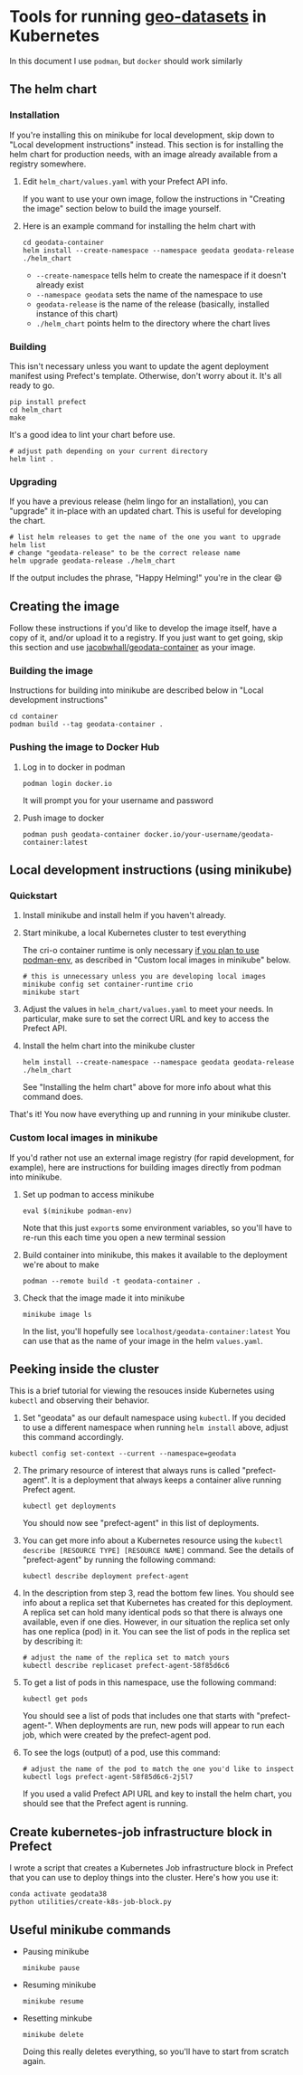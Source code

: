 # Tools for running [geo-datasets](https://github.com/aiddata/geo-datasets) in Kubernetes

In this document I use `podman`, but `docker` should work similarly


## The helm chart

### Installation

If you're installing this on minikube for local development, skip down to "Local development instructions" instead.
This section is for installing the helm chart for production needs, with an image already available from a registry somewhere.

1. Edit `helm_chart/values.yaml` with your Prefect API info.

   If you want to use your own image, follow the instructions in "Creating the image" section below to build the image yourself.

2. Here is an example command for installing the helm chart with 
   ```shell
   cd geodata-container
   helm install --create-namespace --namespace geodata geodata-release ./helm_chart
   ```
   - `--create-namespace` tells helm to create the namespace if it doesn't already exist
   - `--namespace geodata` sets the name of the namespace to use
   - `geodata-release` is the name of the release (basically, installed instance of this chart)
   - `./helm_chart` points helm to the directory where the chart lives


### Building

This isn't necessary unless you want to update the agent deployment manifest using Prefect's template.
Otherwise, don't worry about it. It's all ready to go.
```shell
pip install prefect
cd helm_chart
make
```

It's a good idea to lint your chart before use.
```shell
# adjust path depending on your current directory
helm lint .
```

### Upgrading

If you have a previous release (helm lingo for an installation), you can "upgrade" it in-place with an updated chart.
This is useful for developing the chart.
```shell
# list helm releases to get the name of the one you want to upgrade
helm list
# change "geodata-release" to be the correct release name
helm upgrade geodata-release ./helm_chart
```
If the output includes the phrase, "Happy Helming!" you're in the clear :smile:


## Creating the image
Follow these instructions if you'd like to develop the image itself, have a copy of it, and/or upload it to a registry.
If you just want to get going, skip this section and use [jacobwhall/geodata-container](https://hub.docker.com/repository/docker/jacobwhall/geodata-container) as your image.

### Building the image

Instructions for building into minikube are described below in "Local development instructions"
```shell
cd container
podman build --tag geodata-container .
```

### Pushing the image to Docker Hub

1. Log in to docker in podman
   ```shell
   podman login docker.io
   ```
   It will prompt you for your username and password

2. Push image to docker
   ```shell
   podman push geodata-container docker.io/your-username/geodata-container:latest
   ```


## Local development instructions (using minikube)

### Quickstart

1. Install minikube and install helm if you haven't already.

2. Start minikube, a local Kubernetes cluster to test everything

   The cri-o container runtime is only necessary [if you plan to use podman-env](https://minikube.sigs.k8s.io/docs/handbook/pushing/#comparison-table-for-different-methods), as described in "Custom local images in minikube" below.
   ```shell
   # this is unnecessary unless you are developing local images
   minikube config set container-runtime crio
   minikube start
   ```

6. Adjust the values in `helm_chart/values.yaml` to meet your needs.
   In particular, make sure to set the correct URL and key to access the Prefect API.

7. Install the helm chart into the minikube cluster
   ```shell
   helm install --create-namespace --namespace geodata geodata-release ./helm_chart
   ```
   See "Installing the helm chart" above for more info about what this command does.

That's it! You now have everything up and running in your minikube cluster.

### Custom local images in minikube

If you'd rather not use an external image registry (for rapid development, for example), here are instructions for building images directly from podman into minikube.

1. Set up podman to access minikube
   ```shell
   eval $(minikube podman-env)
   ```
   Note that this just `export`s some environment variables, so you'll have to re-run this each time you open a new terminal session

2. Build container into minikube, this makes it available to the deployment we're about to make
   ```shell
   podman --remote build -t geodata-container .
   ```

3. Check that the image made it into minikube
   ```shell
   minikube image ls
   ```
   In the list, you'll hopefully see `localhost/geodata-container:latest`
   You can use that as the name of your image in the helm `values.yaml`.


## Peeking inside the cluster

This is a brief tutorial for viewing the resouces inside Kubernetes using `kubectl` and observing their behavior.

1. Set "geodata" as our default namespace using `kubectl`.
   If you decided to use a different namespace when running `helm install` above, adjust this command accordingly.
  ```shell
  kubectl config set-context --current --namespace=geodata
  ```

2. The primary resource of interest that always runs is called "prefect-agent".
   It is a deployment that always keeps a container alive running Prefect agent.
   ```shell
   kubectl get deployments
   ```
   You should now see "prefect-agent" in this list of deployments.

3. You can get more info about a Kubernetes resource using the `kubectl describe [RESOURCE TYPE] [RESOURCE NAME]` command.
   See the details of "prefect-agent" by running the following command:
   ```shell
   kubectl describe deployment prefect-agent
   ```

4. In the description from step 3, read the bottom few lines.
   You should see info about a replica set that Kubernetes has created for this deployment.
   A replica set can hold many identical pods so that there is always one available, even if one dies.
   However, in our situation the replica set only has one replica (pod) in it.
   You can see the list of pods in the replica set by describing it:
   ```shell
   # adjust the name of the replica set to match yours
   kubectl describe replicaset prefect-agent-58f85d6c6
   ```

5. To get a list of pods in this namespace, use the following command:
   ```shell
   kubectl get pods
   ```
   You should see a list of pods that includes one that starts with "prefect-agent-".
   When deployments are run, new pods will appear to run each job, which were created by the prefect-agent pod.

6. To see the logs (output) of a pod, use this command:
   ```shell
   # adjust the name of the pod to match the one you'd like to inspect
   kubectl logs prefect-agent-58f85d6c6-2j5l7
   ```
   If you used a valid Prefect API URL and key to install the helm chart, you should see that the Prefect agent is running.


## Create kubernetes-job infrastructure block in Prefect

I wrote a script that creates a Kubernetes Job infrastructure block in Prefect that you can use to deploy things into the cluster.
Here's how you use it:

```shell
conda activate geodata38
python utilities/create-k8s-job-block.py
```


## Useful minikube commands

- Pausing minikube
  ```shell
  minikube pause
  ```

- Resuming minikube
  ```shell
  minikube resume
  ```

- Resetting minkube
  ```shell
  minikube delete
  ```
  Doing this really deletes everything, so you'll have to start from scratch again.

